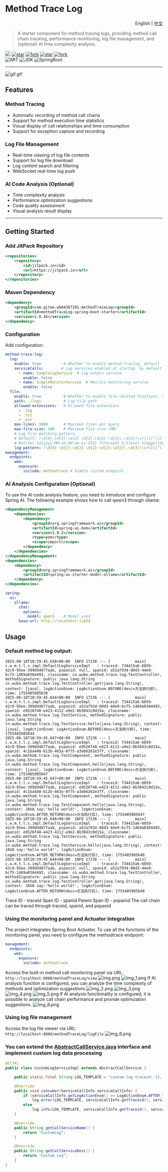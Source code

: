 # Method Trace Log

<div align="right">
  English | <a href="README.zh-CN.md">中文</a>
</div>

> A starter component for method tracing logs, providing method call chain tracking, performance monitoring, log file management, and (optional) AI time complexity analysis.

[![](https://jitpack.io/v/com.gitee.wb04307201/methodTraceLog.svg)](https://jitpack.io/#com.gitee.wb04307201/methodTraceLog)
[![star](https://gitee.com/wb04307201/methodTraceLog/badge/star.svg?theme=dark)](https://gitee.com/wb04307201/methodTraceLog)
[![fork](https://gitee.com/wb04307201/methodTraceLog/badge/fork.svg?theme=dark)](https://gitee.com/wb04307201/methodTraceLog)
[![star](https://img.shields.io/github/stars/wb04307201/methodTraceLog)](https://github.com/wb04307201/methodTraceLog)
[![fork](https://img.shields.io/github/forks/wb04307201/methodTraceLog)](https://github.com/wb04307201/methodTraceLog)  
![MIT](https://img.shields.io/badge/License-Apache2.0-blue.svg) ![JDK](https://img.shields.io/badge/JDK-17+-green.svg) ![SpringBoot](https://img.shields.io/badge/Spring%20Boot-3+-green.svg)

---

![gif.gif](gif.gif)

## Features

### Method Tracing
- Automatic recording of method call chains
- Support for method execution time statistics
- Visual display of call relationships and time consumption
- Support for exception capture and recording

### Log File Management
- Real-time viewing of log file contents
- Support for log file download
- Log content search and filtering
- WebSocket real-time log push

### AI Code Analysis (Optional)
- Time complexity analysis
- Performance optimization suggestions
- Code quality assessment
- Visual analysis result display

---

## Getting Started

### Add JitPack Repository
```xml
<repositories>
    <repository>
        <id>jitpack.io</id>
        <url>https://jitpack.io</url>
    </repository>
</repositories>
```

### Maven Dependency
```xml
<dependency>
    <groupId>com.gitee.wb04307201.methodTraceLog</groupId>
    <artifactId>methodTraceLog-spring-boot-starter</artifactId>
    <version>1.0.16</version>
</dependency>
```

### Configuration
Add configuration:
```yaml
method-trace-log:
  log:
    enable: true          # Whether to enable method tracing, default is true
    serviceCalls:        # Log services enabled at startup, by default all are enabled without configuration. In production environments, all can be configured to be disabled and enabled through the web interface when needed
      - name: SimpleLogService  # Log output service
        enable: false
      - name: SimpleMonitorService  # Metrics monitoring service
        enable: false
  file:
    enable: true          # Whether to enable file-related functions, default is true
    path: ./logs          # Log file path
    allowed-extensions:   # Allowed file extensions
      - .log
      - .txt
      - .out
    max-lines: 1000       # Maximum lines per query
    max-file-size: 100    # Maximum file size (MB)
    # Log file matching pattern,
    # Default: (\d{4}-\d{2}-\d{2} \d{2}:\d{2}:\d{2}\.\d{3})\s+\[([^\]]+)\]\s+(\w+)\s+([^\s]+)\s*-\s*(.*)
    # Matches %d{yyyy-MM-dd HH:mm:ss.SSS} [%thread] %-5level %logger{36} - %msg%n log output format
    log-pattern: (\d{4}-\d{2}-\d{2} \d{2}:\d{2}:\d{2}\.\d{3})\s+\[([^\]]+)\]\s+(\w+)\s+([^\s]+)\s*-\s*(.*)
management:
  endpoints:
    web:
      exposure:
        include: methodtrace # Enable custom endpoint
```

### AI Analysis Configuration (Optional)

To use the AI code analysis feature, you need to introduce and configure Spring AI. The following example shows how to call qwen3 through ollama:
```xml
<dependencyManagement>
    <dependencies>
        <dependency>
            <groupId>org.springframework.ai</groupId>
            <artifactId>spring-ai-bom</artifactId>
            <version>1.0.2</version>
            <type>pom</type>
            <scope>import</scope>
        </dependency>
    </dependencies>
</dependencyManagement>
<dependencies>
    <dependency>
        <groupId>org.springframework.ai</groupId>
        <artifactId>spring-ai-starter-model-ollama</artifactId>
    </dependency>
</dependencies>
```

```yaml
spring:
  ai:
    ollama:
      chat:
        options:
          model: qwen3    # Model used
      base-url: http://localhost:11434
```

## Usage

### Default method log output:
```
2025-08-18T10:59:45.638+08:00  INFO 17236 --- [           main] c.w.m.t.l.s.impl.DefaultLogServiceImpl   : traceid: 734415a6-6059-42c9-95ee-399dd4877aab, pspanid: null, spanid: a52a7934-88d3-44e9-bcf5-1469a0364493, classname: cn.wubo.method.trace.log.TestController, methodSignature: public java.lang.String cn.wubo.method.trace.log.TestController.get(java.lang.String), context: [java], logActionEnum: LogActionEnum.BEFORE(desc=方法执行前), time: 1755485985638
2025-08-18T10:59:45.644+08:00  INFO 17236 --- [           main] c.w.m.t.l.s.impl.DefaultLogServiceImpl   : traceid: 734415a6-6059-42c9-95ee-399dd4877aab, pspanid: a52a7934-88d3-44e9-bcf5-1469a0364493, spanid: e9526f48-e423-4112-a9e2-8b3843c0d15a, classname: cn.wubo.method.trace.log.TestService, methodSignature: public java.lang.String cn.wubo.method.trace.log.TestService.hello(java.lang.String), context: [java], logActionEnum: LogActionEnum.BEFORE(desc=方法执行前), time: 1755485985644
2025-08-18T10:59:45.647+08:00  INFO 17236 --- [           main] c.w.m.t.l.s.impl.DefaultLogServiceImpl   : traceid: 734415a6-6059-42c9-95ee-399dd4877aab, pspanid: e9526f48-e423-4112-a9e2-8b3843c0d15a, spanid: 4c1ba448-612b-463a-8f75-a3eb6262e37f, classname: cn.wubo.method.trace.log.TestComponent, methodSignature: public java.lang.String cn.wubo.method.trace.log.TestComponent.hello(java.lang.String), context: [java], logActionEnum: LogActionEnum.BEFORE(desc=方法执行前), time: 1755485985647
2025-08-18T10:59:45.647+08:00  INFO 17236 --- [           main] c.w.m.t.l.s.impl.DefaultLogServiceImpl   : traceid: 734415a6-6059-42c9-95ee-399dd4877aab, pspanid: e9526f48-e423-4112-a9e2-8b3843c0d15a, spanid: 4c1ba448-612b-463a-8f75-a3eb6262e37f, classname: cn.wubo.method.trace.log.TestComponent, methodSignature: public java.lang.String cn.wubo.method.trace.log.TestComponent.hello(java.lang.String), context: JAVA say:'hello world!', logActionEnum: LogActionEnum.AFTER_RETURN(desc=方法执行后), time: 1755485985647
2025-08-18T10:59:45.648+08:00  INFO 17236 --- [           main] c.w.m.t.l.s.impl.DefaultLogServiceImpl   : traceid: 734415a6-6059-42c9-95ee-399dd4877aab, pspanid: a52a7934-88d3-44e9-bcf5-1469a0364493, spanid: e9526f48-e423-4112-a9e2-8b3843c0d15a, classname: cn.wubo.method.trace.log.TestService, methodSignature: public java.lang.String cn.wubo.method.trace.log.TestService.hello(java.lang.String), context: JAVA say:'hello world!', logActionEnum: LogActionEnum.AFTER_RETURN(desc=方法执行后), time: 1755485985648
2025-08-18T10:59:45.648+08:00  INFO 17236 --- [           main] c.w.m.t.l.s.impl.DefaultLogServiceImpl   : traceid: 734415a6-6059-42c9-95ee-399dd4877aab, pspanid: null, spanid: a52a7934-88d3-44e9-bcf5-1469a0364493, classname: cn.wubo.method.trace.log.TestController, methodSignature: public java.lang.String cn.wubo.method.trace.log.TestController.get(java.lang.String), context: JAVA say:'hello world!', logActionEnum: LogActionEnum.AFTER_RETURN(desc=方法执行后), time: 1755485985648
```

Trace ID - traceid
Span ID - spanid
Parent Span ID - pspanid
The call chain can be traced through traceid, spanid, and pspanid


### Using the monitoring panel and Actuator integration
The project integrates Spring Boot Actuator. To use all the functions of the monitoring panel, you need to configure the methodtrace endpoint:
```yaml
management:
  endpoints:
    web:
      exposure:
        include: methodtrace
```

Access the built-in method call monitoring panel via URL: `http://localhost:8080/methodTraceLog/view`
![img.png](img.png)
![img_1.png](img_1.png)
If AI analysis function is configured, you can analyze the time complexity of methods and optimization suggestions
![img_2.png](img_2.png)
![img_3.png](img_3.png)
![img_4.png](img_4.png)
![img_5.png](img_5.png)
If AI analysis functionality is configured, it is possible to analyze call chain performance and provide optimization suggestions.
![img_6.png](img_6.png)

### Using log file management

Access the log file viewer via URL: `http://localhost:8080/methodTraceLog/logFile`
![img_6.png](img_7.png)

### You can extend the [AbstractCallService.java](methodTraceLog/src/main/java/cn/wubo/method/trace/log/AbstractCallService.java) interface and implement custom log data processing

```java
@Slf4j
public class CustomLogServiceImpl extends AbstractCallService {

    public static final String LOG_TEMPLATE = "custom-log traceid: {}, pspanid: {}, spanid: {}, classname: {}, methodSignature: {}, context: {}, logActionEnum: {}, time: {}";

    @Override
    public void consumer(ServiceCallInfo serviceCallInfo) {
        if (serviceCallInfo.getLogActionEnum() == LogActionEnum.AFTER_THROW)
            log.error(LOG_TEMPLATE, serviceCallInfo.getTraceid(), serviceCallInfo.getPspanid(), serviceCallInfo.getSpanid(), serviceCallInfo.getClassName(), serviceCallInfo.getMethodSignature(), transContext(serviceCallInfo.getContext()), serviceCallInfo.getLogActionEnum(), serviceCallInfo.getTimeMillis());
        else
            log.info(LOG_TEMPLATE, serviceCallInfo.getTraceid(), serviceCallInfo.getPspanid(), serviceCallInfo.getSpanid(), serviceCallInfo.getClassName(), serviceCallInfo.getMethodSignature(), transContext(serviceCallInfo.getContext()), serviceCallInfo.getLogActionEnum(), serviceCallInfo.getTimeMillis());
    }

    @Override
    public String getCallServiceName() {
        return "CustomLog";
    }

    @Override
    public String getCallServiceDesc() {
        return "Custom Log";
    }
}
```